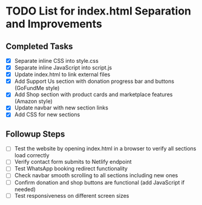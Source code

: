 # TODO List for index.html Separation and Improvements

## Completed Tasks
- [x] Separate inline CSS into style.css
- [x] Separate inline JavaScript into script.js
- [x] Update index.html to link external files
- [x] Add Support Us section with donation progress bar and buttons (GoFundMe style)
- [x] Add Shop section with product cards and marketplace features (Amazon style)
- [x] Update navbar with new section links
- [x] Add CSS for new sections

## Followup Steps
- [ ] Test the website by opening index.html in a browser to verify all sections load correctly
- [ ] Verify contact form submits to Netlify endpoint
- [ ] Test WhatsApp booking redirect functionality
- [ ] Check navbar smooth scrolling to all sections including new ones
- [ ] Confirm donation and shop buttons are functional (add JavaScript if needed)
- [ ] Test responsiveness on different screen sizes

